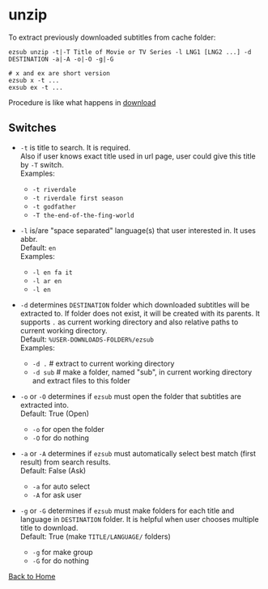 
# unzip

To extract previously downloaded subtitles from cache folder:

```shell
ezsub unzip -t|-T Title of Movie or TV Series -l LNG1 [LNG2 ...] -d DESTINATION -a|-A -o|-O -g|-G

# x and ex are short version
ezsub x -t ...
exsub ex -t ...
```

Procedure is like what happens in [download](./Download.md)

## Switches

- `-t` is title to search. It is required.  
Also if user knows exact title used in url page, user could give this title by `-T` switch.  
Examples:
  - `-t riverdale`
  - `-t riverdale first season`
  - `-t godfather`
  - `-T the-end-of-the-fing-world`

- `-l` is/are "space separated" language(s) that user interested in. It uses abbr.  
Default: `en`  
Examples:
  - `-l en fa it`
  - `-l ar en`
  - `-l en`

- `-d` determines `DESTINATION` folder which downloaded subtitles will be extracted to. If folder does not exist, it will be created with its parents. It supports `.` as current working directory and also relative paths to current working directory.  
Default: `%USER-DOWNLOADS-FOLDER%/ezsub`  
Examples:
  - `-d .` # extract to current working directory
  - `-d sub` # make a folder, named "sub", in current working directory and extract files to this folder

- `-o` or `-O` determines if `ezsub` must open the folder that subtitles are extracted into.  
Default: True (Open)
  - `-o` for open the folder
  - `-O` for do nothing

- `-a` or `-A` determines if `ezsub` must automatically select best match (first result) from search results.  
Default: False (Ask)
  - `-a` for auto select
  - `-A` for ask user

- `-g` or `-G` determines if `ezsub` must make folders for each title and language in `DESTINATION` folder. It is helpful when user chooses multiple title to download.  
Default: True (make `TITLE/LANGUAGE/` folders)
  - `-g` for make group
  - `-G` for do nothing

[Back to Home](./ReadMe.md)
